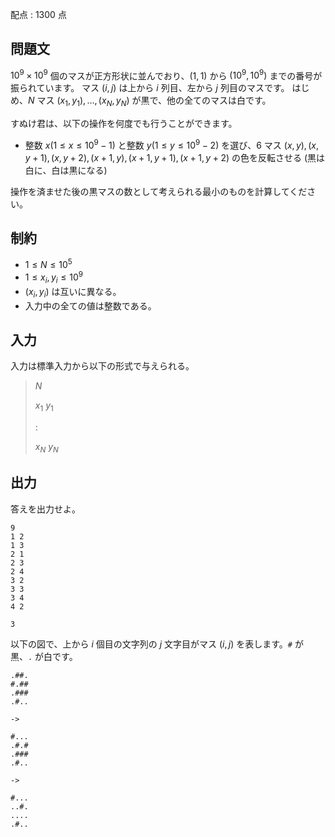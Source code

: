 配点 : $1300$ 点

## 問題文

$10^9 \times 10^9$ 個のマスが正方形状に並んでおり、$(1, 1)$ から $(10^9, 10^9)$ までの番号が振られています。
マス $(i, j)$ は上から $i$ 列目、左から $j$ 列目のマスです。
はじめ、$N$ マス $(x_1, y_1), \ldots, (x_N, y_N)$ が黒で、他の全てのマスは白です。

すぬけ君は、以下の操作を何度でも行うことができます。

- 整数 $x (1 \leq x \leq 10^9 - 1)$ と整数 $y (1 \leq y \leq 10^9 - 2)$ を選び、$6$ マス $(x, y), (x, y+1), (x, y+2), (x+1, y), (x+1, y+1), (x+1, y+2)$ の色を反転させる (黒は白に、白は黒になる)

操作を済ませた後の黒マスの数として考えられる最小のものを計算してください。

## 制約

- $1 \leq N \leq 10^5$
- $1 \leq x_i, y_i \leq 10^9$
- $(x_i, y_i)$ は互いに異なる。
- 入力中の全ての値は整数である。

## 入力

入力は標準入力から以下の形式で与えられる。

> $N$
> 
> $x_1 \ y_1$
> 
> $:$
> 
> $x_N \ y_N$

## 出力

答えを出力せよ。

```input1
9
1 2
1 3
2 1
2 3
2 4
3 2
3 3
3 4
4 2
```

```output1
3
```

以下の図で、上から $i$ 個目の文字列の $j$ 文字目がマス $(i, j)$ を表します。`#` が黒、`.` が白です。

```output1
.##.
#.##
.###
.#..

->

#...
.#.#
.###
.#..

->

#...
..#.
....
.#..
```